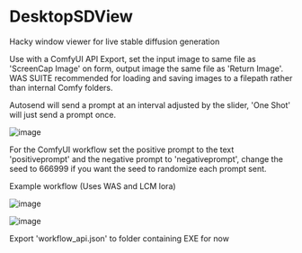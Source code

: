 # DesktopSDView
Hacky window viewer for live stable diffusion generation

Use with a ComfyUI API Export, set the input image to same file as 'ScreenCap Image' on form, output image the same file as 'Return Image'. WAS SUITE recommended for loading and saving images to a filepath rather than internal Comfy folders.

Autosend will send a prompt at an interval adjusted by the slider, 'One Shot' will just send a prompt once.

![image](https://github.com/user-attachments/assets/e461d4bf-fb65-4fed-8f33-b465d7bfccf8)

For the ComfyUI workflow set the positive prompt to the text 'positiveprompt' and the negative prompt to 'negativeprompt', change the seed to 666999 if you want the seed to randomize each prompt sent.

Example workflow (Uses WAS and LCM lora)

![image](https://github.com/user-attachments/assets/1e61d3a7-071d-4bbc-bada-5aa1086f99ad)

![image](https://github.com/user-attachments/assets/099efcc3-e02d-4d8f-949f-de19265dbe84)

Export 'workflow_api.json' to folder containing EXE for now
